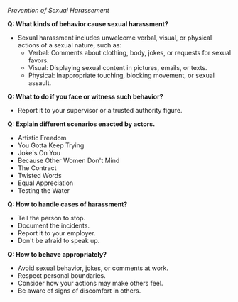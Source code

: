 *Prevention of Sexual Harassement*

**Q: What kinds of behavior cause sexual harassment?**
- Sexual harassment includes unwelcome verbal, visual, or physical actions of a sexual nature, such as:
  - Verbal: Comments about clothing, body, jokes, or requests for sexual favors.
  - Visual: Displaying sexual content in pictures, emails, or texts.
  - Physical: Inappropriate touching, blocking movement, or sexual assault.

**Q: What to do if you face or witness such behavior?**
- Report it to your supervisor or a trusted authority figure.

**Q: Explain different scenarios enacted by actors.**
- Artistic Freedom
- You Gotta Keep Trying
- Joke's On You
- Because Other Women Don't Mind
- The Contract
- Twisted Words
- Equal Appreciation
- Testing the Water

**Q: How to handle cases of harassment?**
-  Tell the person to stop.
-  Document the incidents.
-  Report it to your employer.
-  Don't be afraid to speak up.

**Q: How to behave appropriately?**
-  Avoid sexual behavior, jokes, or comments at work.
-  Respect personal boundaries.
-  Consider how your actions may make others feel.
-  Be aware of signs of discomfort in others.

